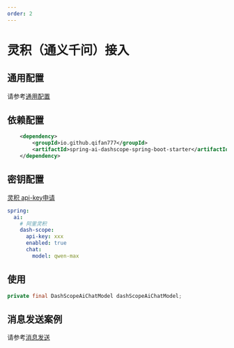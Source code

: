 ```yaml
---
order: 2
---
```

# 灵积（通义千问）接入

## 通用配置

请参考[通用配置](../config/base.md)

## 依赖配置

```xml
    <dependency>
        <groupId>io.github.qifan777</groupId>
        <artifactId>spring-ai-dashscope-spring-boot-starter</artifactId>
    </dependency>
```

## 密钥配置

[灵积 api-key申请](https://dashscope.console.aliyun.com/apiKey)

```yml
spring:
  ai:
    # 阿里灵积
    dash-scope:
      api-key: xxx
      enabled: true
      chat:
        model: qwen-max
```

## 使用

```java
private final DashScopeAiChatModel dashScopeAiChatModel;
```

## 消息发送案例

请参考[消息发送](../chat/README.md)
